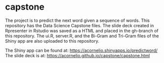 # capstone
The project is to predict the next word given a sequence of words. This repository has the Data Science Capstone files.
The slide deck created in Rpresenter in Rstudio was saved as a HTML and placed in the gh-branch of this repository.  The
ui.R, server.R, and the Bi-Gram and Tri-Gram files of the Shiny app are also uploaded to this repository.

The Shiny app can be found at: https://acornelio.shinyapps.io/predictword/
The slide deck is at: https://acornelio.github.io/capstone/capstone.html
